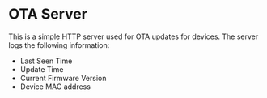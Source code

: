 # OTA Server

This is a simple HTTP server used for OTA updates for devices. The server logs the following information:
- Last Seen Time
- Update Time
- Current Firmware Version
- Device MAC address